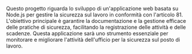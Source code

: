 Questo progetto riguarda lo sviluppo di un'applicazione web basata su Node.js per gestire la sicurezza sul lavoro in conformità con l'articolo 81. L'obiettivo principale è garantire la documentazione e la gestione efficace delle pratiche di sicurezza, facilitando la registrazione delle attività e delle scadenze. Questa applicazione sarà uno strumento essenziale per monitorare e migliorare l'attività dell'ufficio per la sicurezza sul posto di lavoro.
